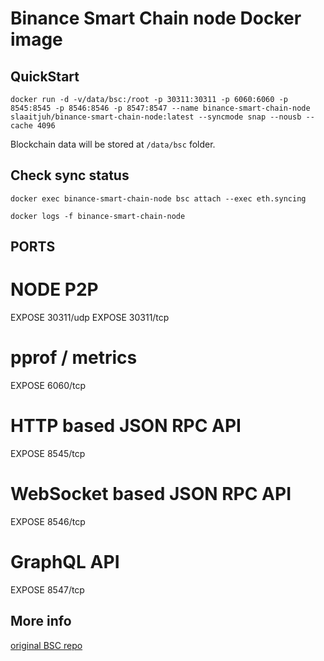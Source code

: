 # Binance Smart Chain node Docker image

## QuickStart

`docker run -d -v/data/bsc:/root -p 30311:30311 -p 6060:6060 -p 8545:8545 -p 8546:8546 -p 8547:8547 --name binance-smart-chain-node slaaitjuh/binance-smart-chain-node:latest --syncmode snap --nousb --cache 4096`

Blockchain data will be stored at `/data/bsc` folder.

## Check sync status

```
docker exec binance-smart-chain-node bsc attach --exec eth.syncing

docker logs -f binance-smart-chain-node
```

## PORTS

# NODE P2P
EXPOSE 30311/udp
EXPOSE 30311/tcp

# pprof / metrics
EXPOSE 6060/tcp

# HTTP based JSON RPC API
EXPOSE 8545/tcp
# WebSocket based JSON RPC API
EXPOSE 8546/tcp
# GraphQL API
EXPOSE 8547/tcp

## More info

[original BSC repo](https://github.com/binance-chain/bsc)
